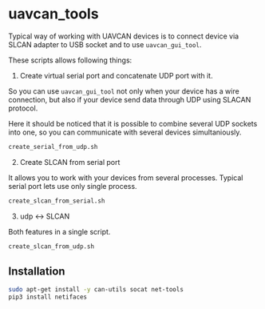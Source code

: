 # uavcan_tools

Typical way of working with UAVCAN devices is to connect device via SLCAN adapter to USB socket and to use `uavcan_gui_tool`.

These scripts allows following things:

1. Create virtual serial port and concatenate UDP port with it.

So you can use `uavcan_gui_tool` not only when your device has a wire connection, but also if your device send data through UDP using SLACAN protocol.

Here it should be noticed that it is possible to combine several UDP sockets into one, so you can communicate with several devices simultaniously. 

```bash
create_serial_from_udp.sh
```

2. Create SLCAN from serial port

It allows you to work with your devices from several processes. Typical serial port lets use only single process.

```bash
create_slcan_from_serial.sh
```

3. udp <-> SLCAN

Both features in a single script.

```bash
create_slcan_from_udp.sh
```

## Installation

```bash
sudo apt-get install -y can-utils socat net-tools
pip3 install netifaces
```
